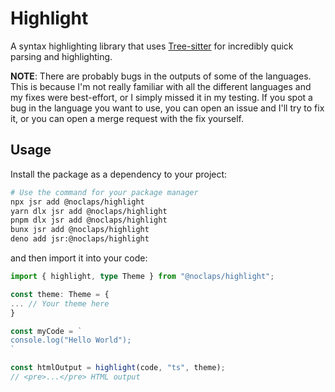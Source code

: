 # Highlight

A syntax highlighting library that uses [Tree-sitter](https://tree-sitter.github.io/tree-sitter/) for incredibly quick parsing and highlighting.

**NOTE**: There are probably bugs in the outputs of some of the languages. This is because I'm not really familiar with all the different languages and my fixes were best-effort, or I simply missed it in my testing. If you spot a bug in the language you want to use, you can open an issue and I'll try to fix it, or you can open a merge request with the fix yourself.

## Usage

Install the package as a dependency to your project:

```sh
# Use the command for your package manager
npx jsr add @noclaps/highlight
yarn dlx jsr add @noclaps/highlight
pnpm dlx jsr add @noclaps/highlight
bunx jsr add @noclaps/highlight
deno add jsr:@noclaps/highlight
```

and then import it into your code:

```ts
import { highlight, type Theme } from "@noclaps/highlight";

const theme: Theme = {
... // Your theme here
}

const myCode = `
console.log("Hello World");
`

const htmlOutput = highlight(code, "ts", theme);
// <pre>...</pre> HTML output
```
